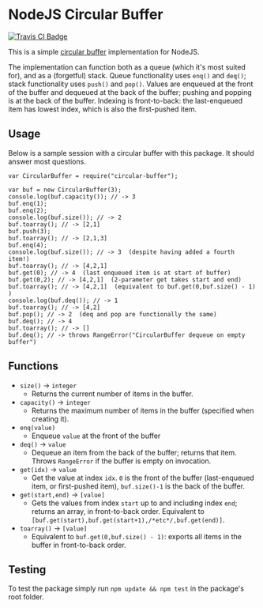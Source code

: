 # NodeJS Circular Buffer
<p>
	<a href="https://travis-ci.org/tomsmeding/circular-buffer">
		<img src="https://api.travis-ci.org/tomsmeding/circular-buffer.png?branch=master" alt="Travis CI Badge"/>
	</a>
</p>

This is a simple [circular buffer](http://en.wikipedia.org/wiki/Circular_buffer) implementation for NodeJS.

The implementation can function both as a queue (which it's most suited for), and as a (forgetful) stack. Queue functionality uses `enq()` and `deq()`; stack functionality uses `push()` and `pop()`. Values are enqueued at the front of the buffer and dequeued at the back of the buffer; pushing and popping is at the back of the buffer. Indexing is front-to-back: the last-enqueued item has lowest index, which is also the first-pushed item.

## Usage

Below is a sample session with a circular buffer with this package. It should answer most questions.

```node
var CircularBuffer = require("circular-buffer");

var buf = new CircularBuffer(3);
console.log(buf.capacity()); // -> 3
buf.enq(1);
buf.enq(2);
console.log(buf.size()); // -> 2
buf.toarray(); // -> [2,1]
buf.push(3);
buf.toarray(); // -> [2,1,3]
buf.enq(4);
console.log(buf.size()); // -> 3  (despite having added a fourth item!)
buf.toarray(); // -> [4,2,1]
buf.get(0); // -> 4  (last enqueued item is at start of buffer)
buf.get(0,2); // -> [4,2,1]  (2-parameter get takes start and end)
buf.toarray(); // -> [4,2,1]  (equivalent to buf.get(0,buf.size() - 1) )
console.log(buf.deq()); // -> 1
buf.toarray(); // -> [4,2]
buf.pop(); // -> 2  (deq and pop are functionally the same)
buf.deq(); // -> 4
buf.toarray(); // -> []
buf.deq(); // -> throws RangeError("CircularBuffer dequeue on empty buffer")
```

## Functions

- `size()` -> `integer`
  - Returns the current number of items in the buffer.
- `capacity()` -> `integer`
  - Returns the maximum number of items in the buffer (specified when creating it).
- `enq(value)`
  - Enqueue `value` at the front of the buffer
- `deq()` -> `value`
  - Dequeue an item from the back of the buffer; returns that item. Throws `RangeError` if the buffer is empty on invocation.
- `get(idx)` -> `value`
  - Get the value at index `idx`. `0` is the front of the buffer (last-enqueued item, or first-pushed item), `buf.size()-1` is the back of the buffer.
- `get(start,end)` -> `[value]`
  - Gets the values from index `start` up to and including index `end`; returns an array, in front-to-back order. Equivalent to `[buf.get(start),buf.get(start+1),/*etc*/,buf.get(end)]`.
- `toarray()` -> `[value]`
  - Equivalent to `buf.get(0,buf.size() - 1)`: exports all items in the buffer in front-to-back order.

## Testing

To test the package simply run `npm update && npm test` in the package's root folder.
